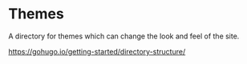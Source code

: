 # Themes

A directory for themes which can change the look and feel of the site.

https://gohugo.io/getting-started/directory-structure/
